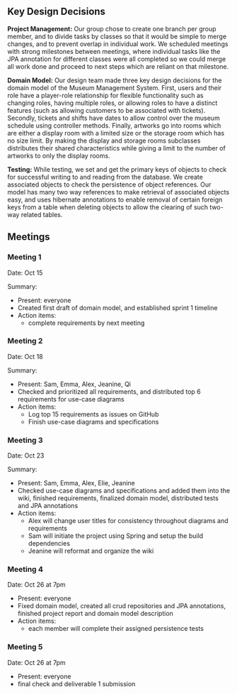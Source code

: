 ## Key Design Decisions
**Project Management:** Our group chose to create one branch per group member, and to divide tasks by classes so that it would be simple to merge changes, and to prevent overlap in individual work. We scheduled meetings with strong milestones between meetings, where individual tasks like the JPA annotation for different classes were all completed so we could merge all work done and proceed to next steps which are reliant on that milestone.  

**Domain Model:** Our design team made three key design decisions for the domain model of the Museum Management System. First, users and their role have a player-role relationship for flexible functionality such as changing roles, having multiple roles, or allowing roles to have a distinct features (such as allowing customers to be associated with tickets). Secondly, tickets and shifts have dates to allow control over the museum schedule using controller methods. Finally, artworks go into rooms which are either a display room with a limited size or the storage room which has no size limit. By making the display and storage rooms subclasses distributes their shared characteristics while giving a limit to the number of artworks to only the display rooms.  

**Testing:** While testing, we set and get the primary keys of objects to check for successful writing to and reading from the database. We create associated objects to check the persistence of object references. Our model has many two way references to make retrieval of associated objects easy, and uses hibernate annotations to enable removal of certain foreign keys from a table when deleting objects to allow the clearing of such two-way related tables.

## Meetings

### Meeting 1

Date: Oct 15

Summary:
* Present: everyone
* Created first draft of domain model, and established sprint 1 timeline
* Action items: 
  * complete requirements by next meeting

### Meeting 2

Date: Oct 18

Summary:
* Present: Sam, Emma, Alex, Jeanine, Qi
* Checked and prioritized all requirements, and distributed top 6 requirements for use-case diagrams
* Action items: 
  * Log top 15 requirements as issues on GitHub
  * Finish use-case diagrams and specifications

### Meeting 3

Date: Oct 23

Summary:
* Present: Sam, Emma, Alex, Elie, Jeanine
* Checked use-case diagrams and specifications and added them into the wiki, finished requirements, finalized domain model, distributed tests and JPA annotations
* Action items:
  * Alex will change user titles for consistency throughout diagrams and requirements
  * Sam will initiate the project using Spring and setup the build dependencies
  * Jeanine will reformat and organize the wiki

### Meeting 4

Date: Oct 26 at 7pm

* Present: everyone
* Fixed domain model, created all crud repositories and JPA annotations, finished project report and domain model description
* Action items:
  * each member will complete their assigned persistence tests

### Meeting 5

Date: Oct 26 at 7pm

* Present: everyone
* final check and deliverable 1 submission